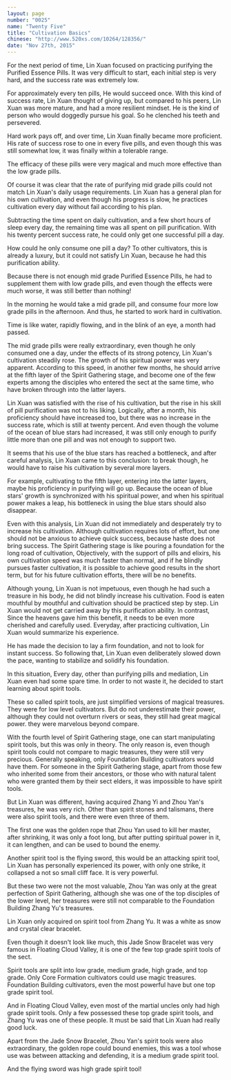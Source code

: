 ```yaml
---
layout: page
number: "0025"
name: "Twenty Five"
title: "Cultivation Basics"
chinese: "http://www.520xs.com/10264/128356/"
date: "Nov 27th, 2015"
---
```


For the next period of time, Lin Xuan focused on practicing purifying the Purified Essence Pills. It was very difficult to start, each initial step is very hard, and the success rate was extremely low.

For approximately every ten pills, He would succeed once. With this kind of success rate, Lin Xuan thought of giving up, but compared to his peers, Lin Xuan was more mature, and had a more resilient mindset. He is the kind of person who would doggedly pursue his goal. So he clenched his teeth and persevered.

Hard work pays off, and over time, Lin Xuan finally became more proficient. His rate of success rose to one in every five pills, and even though this was still somewhat low, it was finally within a tolerable range.

The efficacy of these pills were very magical and much more effective than the low grade pills.

Of course it was clear that the rate of purifying mid grade pills could not match Lin Xuan's daily usage requirements. Lin Xuan has a general plan for his own cultivation, and even though his progress is slow, he practices cultivation every day without fail according to his plan.

Subtracting the time spent on daily cultivation, and a few short hours of sleep every day, the remaining time was all spent on pill purification. With his twenty percent success rate, he could only get one successful pill a day.

How could he only consume one pill a day? To other cultivators, this is already a luxury, but it could not satisfy Lin Xuan, because he had this purification ability.

Because there is not enough mid grade Purified Essence Pills, he had to supplement them with low grade pills, and even though the effects were much worse, it was still better than nothing!

In the morning he would take a mid grade pill, and consume four more low grade pills in the afternoon. And thus, he started to work hard in cultivation.

Time is like water, rapidly flowing, and in the blink of an eye, a month had passed.

The mid grade pills were really extraordinary, even though he only consumed one a day, under the effects of its strong potency, Lin Xuan's cultivation steadily rose. The growth of his spiritual power was very apparent. According to this speed, in another few months, he should arrive at the fifth layer of the Spirit Gathering stage, and become one of the few experts among the disciples who entered the sect at the same time, who have broken through into the latter layers.

Lin Xuan was satisfied with the rise of his cultivation, but the rise in his skill of pill purification was not to his liking. Logically, after a month, his proficiency should have increased too, but there was no increase in the success rate, which is still at twenty percent. And even though the volume of the ocean of blue stars had increased, it was still only enough to purify little more than one pill and was not enough to support two.

It seems that his use of the blue stars has reached a bottleneck, and after careful analysis, Lin Xuan came to this conclusion: to break though, he would have to raise his cultivation by several more layers.

For example, cultivating to the fifth layer, entering into the latter layers, maybe his proficiency in purifying will go up. Because the ocean of blue stars' growth is synchronized with his spiritual power, and when his spiritual power makes a leap, his bottleneck in using the blue stars should also disappear.

Even with this analysis, Lin Xuan did not immediately and desperately try to increase his cultivation. Although cultivation requires lots of effort, but one should not be anxious to achieve quick success, because haste does not bring success. The Spirit Gathering stage is like pouring a foundation for the long road of cultivation, Objectively, with the support of pills and elixirs, his own cultivation speed was much faster than normal, and if he blindly pursues faster cultivation, it is possible to achieve good results in the short term, but for his future cultivation efforts, there will be no benefits.

Although young, Lin Xuan is not impetuous, even though he had such a treasure in his body, he did not blindly increase his cultivation. Food is eaten mouthful by mouthful and cultivation should be practiced step by step. Lin Xuan would not get carried away by this purification ability. In contrast, Since the heavens gave him this benefit, it needs to be even more cherished and carefully used. Everyday, after practicing cultivation, Lin Xuan would summarize his experience.

He has made the decision to lay a firm foundation, and not to look for instant success. So following that, Lin Xuan even deliberately slowed down the pace, wanting to stabilize and solidify his foundation.

In this situation, Every day, other than purifying pills and mediation, Lin Xuan even had some spare time. In order to not waste it, he decided to start learning about spirit tools.

These so called spirit tools, are just simplified versions of magical treasures. They were for low level cultivators. But do not underestimate their power, although they could not overturn rivers or seas, they still had great magical power. they were marvelous beyond compare.

With the fourth level of Spirit Gathering stage, one can start manipulating spirit tools, but this was only in theory. The only reason is, even though spirit tools could not compare to magic treasures, they were still very precious. Generally speaking, only Foundation Building cultivators would have them. For someone in the Spirit Gathering stage, apart from those few who inherited some from their ancestors, or those who with natural talent who were granted them by their sect elders, it was impossible to have spirit tools.

But Lin Xuan was different, having acquired Zhang Yi and Zhou Yan's treasures, he was very rich. Other than spirit stones and talismans, there were also spirit tools, and there were even three of them.

The first one was the golden rope that Zhou Yan used to kill her master, after shrinking, it was only a foot long, but after putting spiritual power in it, it can lengthen, and can be used to bound the enemy.

Another spirit tool is the flying sword, this would be an attacking spirit tool, Lin Xuan has personally experienced its power, with only one strike, it collapsed a not so small cliff face. It is very powerful.

But these two were not the most valuable, Zhou Yan was only at the great perfection of Spirit Gathering, although she was one of the top disciples of the lower level, her treasures were still not comparable to the Foundation Building Zhang Yu's treasures.

Lin Xuan only acquired on spirit tool from Zhang Yu. It was a white as snow and crystal clear bracelet.

Even though it doesn't look like much, this Jade Snow Bracelet was very famous in Floating Cloud Valley, it is one of the few top grade spirit tools of the sect.

Spirit tools are split into low grade, medium grade, high grade, and top grade. Only Core Formation cultivators could use magic treasures. Foundation Building cultivators, even the most powerful have but one top grade spirit tool.

And in Floating Cloud Valley, even most of the martial uncles only had high grade spirit tools. Only a few possessed these top grade spirit tools, and Zhang Yu was one of these people. It must be said that Lin Xuan had really good luck.

Apart from the Jade Snow Bracelet, Zhou Yan's spirit tools were also extraordinary, the golden rope could bound enemies, this was a tool whose use was between attacking and defending, it is a medium grade spirit tool.

And the flying sword was high grade spirit tool!
